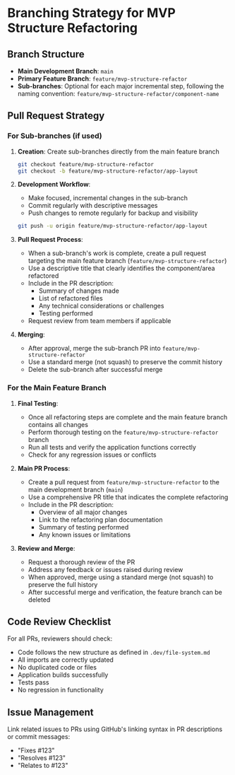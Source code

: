 # Branching Strategy for MVP Structure Refactoring

## Branch Structure

- **Main Development Branch**: `main`
- **Primary Feature Branch**: `feature/mvp-structure-refactor`
- **Sub-branches**: Optional for each major incremental step, following the naming convention: `feature/mvp-structure-refactor/component-name`

## Pull Request Strategy

### For Sub-branches (if used)

1. **Creation**: Create sub-branches directly from the main feature branch
   ```bash
   git checkout feature/mvp-structure-refactor
   git checkout -b feature/mvp-structure-refactor/app-layout
   ```

2. **Development Workflow**:
   - Make focused, incremental changes in the sub-branch
   - Commit regularly with descriptive messages
   - Push changes to remote regularly for backup and visibility
   ```bash
   git push -u origin feature/mvp-structure-refactor/app-layout
   ```

3. **Pull Request Process**:
   - When a sub-branch's work is complete, create a pull request targeting the main feature branch (`feature/mvp-structure-refactor`)
   - Use a descriptive title that clearly identifies the component/area refactored
   - Include in the PR description:
     - Summary of changes made
     - List of refactored files
     - Any technical considerations or challenges
     - Testing performed
   - Request review from team members if applicable

4. **Merging**:
   - After approval, merge the sub-branch PR into `feature/mvp-structure-refactor`
   - Use a standard merge (not squash) to preserve the commit history
   - Delete the sub-branch after successful merge

### For the Main Feature Branch

1. **Final Testing**:
   - Once all refactoring steps are complete and the main feature branch contains all changes
   - Perform thorough testing on the `feature/mvp-structure-refactor` branch
   - Run all tests and verify the application functions correctly
   - Check for any regression issues or conflicts

2. **Main PR Process**:
   - Create a pull request from `feature/mvp-structure-refactor` to the main development branch (`main`)
   - Use a comprehensive PR title that indicates the complete refactoring
   - Include in the PR description:
     - Overview of all major changes
     - Link to the refactoring plan documentation
     - Summary of testing performed
     - Any known issues or limitations

3. **Review and Merge**:
   - Request a thorough review of the PR
   - Address any feedback or issues raised during review
   - When approved, merge using a standard merge (not squash) to preserve the full history
   - After successful merge and verification, the feature branch can be deleted

## Code Review Checklist

For all PRs, reviewers should check:

- Code follows the new structure as defined in `.dev/file-system.md`
- All imports are correctly updated
- No duplicated code or files
- Application builds successfully
- Tests pass
- No regression in functionality

## Issue Management

Link related issues to PRs using GitHub's linking syntax in PR descriptions or commit messages:
- "Fixes #123" 
- "Resolves #123"
- "Relates to #123" 